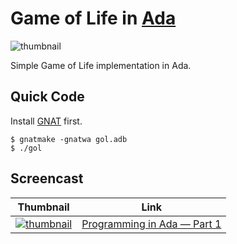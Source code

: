# Game of Life in [Ada](https://www.adaic.org/)

![thumbnail](thumbnail.png)

Simple Game of Life implementation in Ada.

## Quick Code

Install [GNAT](https://www.adacore.com/download) first.

```console
$ gnatmake -gnatwa gol.adb
$ ./gol
```

## Screencast
| Thumbnail | Link |
| --- | --- |
| [![thumbnail](http://i3.ytimg.com/vi/qJAuyoDt03A/default.jpg)](https://www.youtube.com/watch?v=qJAuyoDt03A) | [Programming in Ada — Part 1](https://www.youtube.com/watch?v=qJAuyoDt03A) |
